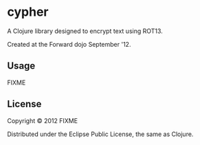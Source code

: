 # cypher

A Clojure library designed to encrypt text using ROT13.

Created at the Forward dojo September '12.

## Usage

FIXME

## License

Copyright © 2012 FIXME

Distributed under the Eclipse Public License, the same as Clojure.
